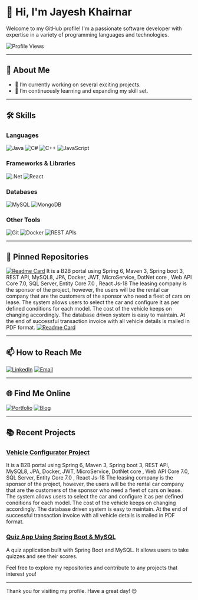 # 👋 Hi, I'm Jayesh Khairnar

Welcome to my GitHub profile! I'm a passionate software developer with expertise in a variety of programming languages and technologies.

![Profile Views](https://komarev.com/ghpvc/?username=JayeshKhairnar1&color=brightgreen)

---

## 💼 About Me

- 🔭 I’m currently working on several exciting projects.
- 🌱 I’m continuously learning and expanding my skill set.


---

## 🛠️ Skills

### Languages
![Java](https://img.shields.io/badge/Java-ED8B00?style=for-the-badge&logo=java&logoColor=white)
![C#](https://img.shields.io/badge/C%23-239120?style=for-the-badge&logo=c-sharp&logoColor=white)
![C++](https://img.shields.io/badge/C%2B%2B-00599C?style=for-the-badge&logo=c%2B%2B&logoColor=white)
![JavaScript](https://img.shields.io/badge/JavaScript-323330?style=for-the-badge&logo=javascript&logoColor=F7DF1E)

### Frameworks & Libraries
![.Net](https://img.shields.io/badge/.NET-512BD4?style=for-the-badge&logo=dotnet&logoColor=white)
![React](https://img.shields.io/badge/React-20232A?style=for-the-badge&logo=react&logoColor=61DAFB)

### Databases
![MySQL](https://img.shields.io/badge/MySQL-00000F?style=for-the-badge&logo=mysql&logoColor=white)
![MongoDB](https://img.shields.io/badge/MongoDB-4EA94B?style=for-the-badge&logo=mongodb&logoColor=white)

### Other Tools
![Git](https://img.shields.io/badge/Git-F05032?style=for-the-badge&logo=git&logoColor=white)
![Docker](https://img.shields.io/badge/Docker-2496ED?style=for-the-badge&logo=docker&logoColor=white)
![REST APIs](https://img.shields.io/badge/REST-02569B?style=for-the-badge&logo=rest&logoColor=white)

---



## 📌 Pinned Repositories
[![Readme Card](https://github-readme-stats.vercel.app/api/pin/?username=JayeshKhairnar1&repo=Vehicle-Configurator-Project&theme=radical)](https://github.com/JayeshKhairnar1/Vehicle-Configurator-Project)
It is a B2B portal using Spring 6, Maven 3, Spring boot 3, REST API, MySQL8, JPA, Docker, JWT, MicroService, DotNet core , Web API Core 7.0, SQL Server, Entity Core 7.0 , React Js-18 The leasing company is the sponsor of the project, however, the users will be the rental car company that are the customers of the sponsor who need a fleet of cars on lease. The system allows users to select the car and configure it as per defined conditions for each model. The cost of the vehicle keeps on changing accordingly. The database driven system is easy to maintain. At the end of successful transaction invoice with all vehicle details is mailed in PDF format.
[![Readme Card](https://github-readme-stats.vercel.app/api/pin/?username=JayeshKhairnar1&repo=Quiz-App-Using-Spring-Boot-MYSQL&theme=radical)](https://github.com/JayeshKhairnar1/Quiz-App-Using-Spring-Boot-MYSQL)



---

## 📫 How to Reach Me

[![LinkedIn](https://img.shields.io/badge/LinkedIn-0077B5?style=for-the-badge&logo=linkedin&logoColor=white)]([https://www.linkedin.com/in/your-linkedin](https://www.linkedin.com/in/jayesh-khairnar-08509a274/))
[![Email](https://img.shields.io/badge/Email-D14836?style=for-the-badge&logo=gmail&logoColor=white)](mailto:jayeshkhairnar6@gmail.com)

---

## 🌐 Find Me Online

[![Portfolio](https://img.shields.io/badge/Portfolio-000000?style=for-the-badge&logo=About.me&logoColor=white)](https://your-portfolio-link)
[![Blog](https://img.shields.io/badge/Blog-FF5722?style=for-the-badge&logo=blogger&logoColor=white)](https://your-blog-link)

---

## 📚 Recent Projects

### [Vehicle Configurator Project](https://github.com/JayeshKhairnar1/Vehicle-Configurator-Project.git)
It is a B2B portal using Spring 6, Maven 3, Spring boot 3, REST API, MySQL8, JPA, Docker, JWT, MicroService,  DotNet core , Web API Core 7.0, SQL Server, Entity Core 7.0 , React Js-18
The leasing company is the sponsor of the project, however, the users will be the rental car company that are the customers of the sponsor who need a fleet of cars on lease. The system allows users to select the car and configure it as per defined conditions for each model. The cost of the vehicle keeps on changing accordingly. The database driven system is easy to maintain. At the end of successful transaction invoice with all vehicle details is mailed in PDF format.

### [Quiz App Using Spring Boot & MySQL](https://github.com/JayeshKhairnar1/Quiz-App-Using-Spring-Boot-MYSQL.git)
A quiz application built with Spring Boot and MySQL. It allows users to take quizzes and see their scores.



Feel free to explore my repositories and contribute to any projects that interest you!

---

Thank you for visiting my profile. Have a great day! 😊
